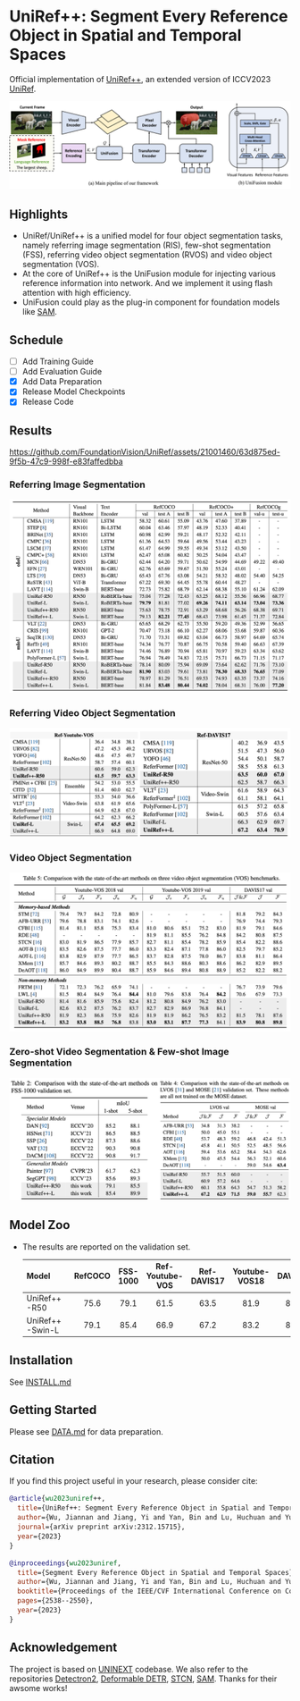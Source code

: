 # UniRef++: Segment Every Reference Object in Spatial and Temporal Spaces

Official implementation of [UniRef++](), an extended version of ICCV2023 [UniRef](https://openaccess.thecvf.com/content/ICCV2023/papers/Wu_Segment_Every_Reference_Object_in_Spatial_and_Temporal_Spaces_ICCV_2023_paper.pdf).

![UniRef](assets/network.png)

## Highlights

- UniRef/UniRef++ is a unified model for four object segmentation tasks, namely referring image segmentation (RIS), few-shot segmentation (FSS), referring video object segmentation (RVOS) and video object segmentation (VOS).
- At the core of UniRef++ is the UniFusion module for injecting various reference information into network. And we implement it using flash attention with high efficiency.
- UniFusion could play as the plug-in component for foundation models like [SAM](https://github.com/facebookresearch/segment-anything).


## Schedule

- [ ] Add Training Guide
- [ ] Add Evaluation Guide
- [x] Add Data Preparation
- [x] Release Model Checkpoints
- [x] Release Code

## Results


https://github.com/FoundationVision/UniRef/assets/21001460/63d875ed-9f5b-47c9-998f-e83faffedbba


### Referring Image Segmentation
![RIS](assets/RIS.png)

### Referring Video Object Segmentation
![RVOS](assets/Ref-vos.png)

### Video Object Segmentation
![VOS](assets/VOS.png)

### Zero-shot Video Segmentation & Few-shot Image Segmentation
![zero-few-shot](assets/zero-few-shot.png)

## Model Zoo

- The results are reported on the validation set.

  | Model             | RefCOCO | FSS-1000 | Ref-Youtube-VOS | Ref-DAVIS17 | Youtube-VOS18 | DAVIS17 | LVOS | Checkpoint |
  | ------------------| :----:  | :---: | :-----: | :---: | :--: | :--: | :-------: | :--: |
  | UniRef++-R50      |  75.6   | 79.1  |  61.5   | 63.5  | 81.9 | 81.5 |   60.1    | [model](https://connecthkuhk-my.sharepoint.com/:u:/g/personal/wjn922_connect_hku_hk/Ecw4SgowlptPmDg14p0j6X0BKkqF0unHaSLat4TVstJdoQ?e=8z7DW8) |
  | UniRef++-Swin-L   |  79.1   | 85.4  |  66.9   | 67.2  | 83.2 | 83.9 |   67.2    | [model](https://connecthkuhk-my.sharepoint.com/:u:/g/personal/wjn922_connect_hku_hk/EST3QVvBmWVLrdwQ1D_nDwIBBvZ5U9I14MIkj-LirFTA_w?e=uxeOdn)


## Installation

See [INSTALL.md](./INSTALL.md)

## Getting Started

Please see [DATA.md](assets/DATA.md) for data preparation.


## Citation

If you find this project useful in your research, please consider cite:

```BibTeX
@article{wu2023uniref++,
  title={UniRef++: Segment Every Reference Object in Spatial and Temporal Spaces},
  author={Wu, Jiannan and Jiang, Yi and Yan, Bin and Lu, Huchuan and Yuan, Zehuan and Luo, Ping},
  journal={arXiv preprint arXiv:2312.15715},
  year={2023}
}
```

```BibTeX
@inproceedings{wu2023uniref,
  title={Segment Every Reference Object in Spatial and Temporal Spaces},
  author={Wu, Jiannan and Jiang, Yi and Yan, Bin and Lu, Huchuan and Yuan, Zehuan and Luo, Ping},
  booktitle={Proceedings of the IEEE/CVF International Conference on Computer Vision},
  pages={2538--2550},
  year={2023}
}
```

## Acknowledgement

The project is based on [UNINEXT](https://github.com/MasterBin-IIAU/UNINEXT) codebase. We also refer to the repositories [Detectron2](https://github.com/facebookresearch/detectron2), [Deformable DETR](https://github.com/fundamentalvision/Deformable-DETR), [STCN](https://github.com/hkchengrex/STCN), [SAM](https://github.com/facebookresearch/segment-anything). Thanks for their awsome works!


